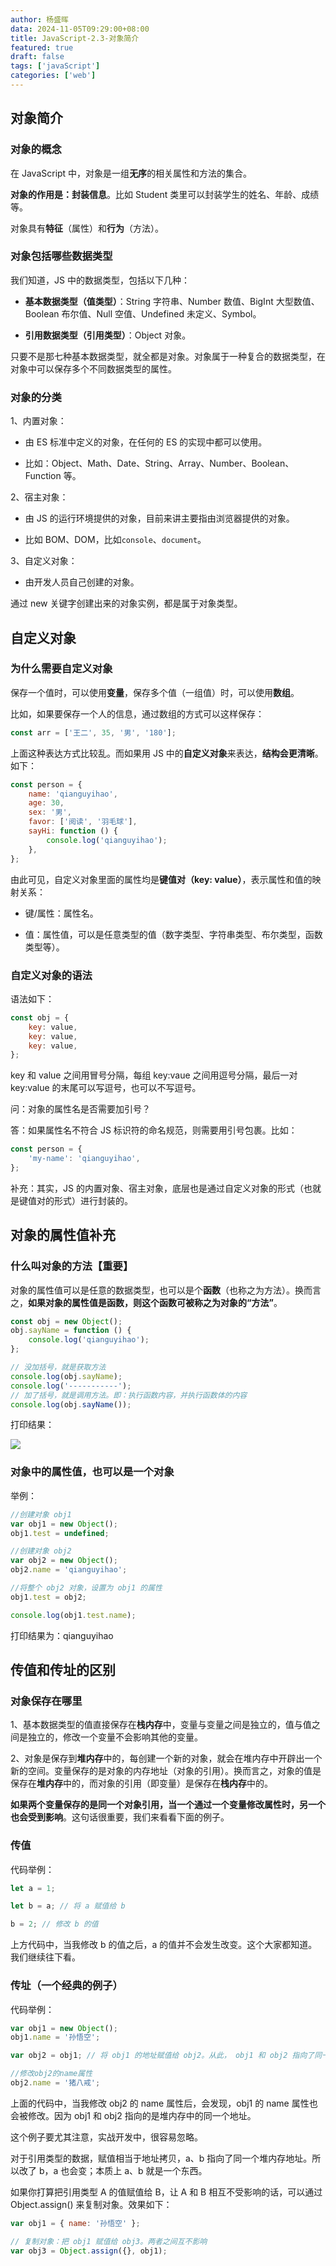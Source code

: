 ```yaml
---
author: 杨盛晖
data: 2024-11-05T09:29:00+08:00
title: JavaScript-2.3-对象简介
featured: true
draft: false
tags: ['javaScript']
categories: ['web']
---
```





<ArticleTopAd></ArticleTopAd>

## 对象简介

### 对象的概念

在 JavaScript 中，对象是一组**无序**的相关属性和方法的集合。

**对象的作用是：封装信息**。比如 Student 类里可以封装学生的姓名、年龄、成绩等。

对象具有**特征**（属性）和**行为**（方法）。

### 对象包括哪些数据类型

我们知道，JS 中的数据类型，包括以下几种：

-   **基本数据类型（值类型）**：String 字符串、Number 数值、BigInt 大型数值、Boolean 布尔值、Null 空值、Undefined 未定义、Symbol。

-   **引用数据类型（引用类型）**：Object 对象。

只要不是那七种基本数据类型，就全都是对象。对象属于一种复合的数据类型，在对象中可以保存多个不同数据类型的属性。

### 对象的分类

1、内置对象：

-   由 ES 标准中定义的对象，在任何的 ES 的实现中都可以使用。

-   比如：Object、Math、Date、String、Array、Number、Boolean、Function 等。

2、宿主对象：

-   由 JS 的运行环境提供的对象，目前来讲主要指由浏览器提供的对象。

-   比如 BOM、DOM，比如`console`、`document`。

3、自定义对象：

-   由开发人员自己创建的对象。

通过 new 关键字创建出来的对象实例，都是属于对象类型。

## 自定义对象

### 为什么需要自定义对象

保存一个值时，可以使用**变量**，保存多个值（一组值）时，可以使用**数组**。

比如，如果要保存一个人的信息，通过数组的方式可以这样保存：

```javascript
const arr = ['王二', 35, '男', '180'];
```

上面这种表达方式比较乱。而如果用 JS 中的**自定义对象**来表达，**结构会更清晰**。如下：

```javascript
const person = {
    name: 'qianguyihao',
    age: 30,
    sex: '男',
    favor: ['阅读', '羽毛球'],
    sayHi: function () {
        console.log('qianguyihao');
    },
};
```

由此可见，自定义对象里面的属性均是**键值对（key: value）**，表示属性和值的映射关系：

-   键/属性：属性名。

-   值：属性值，可以是任意类型的值（数字类型、字符串类型、布尔类型，函数类型等）。

### 自定义对象的语法

语法如下：

```js
const obj = {
    key: value,
    key: value,
    key: value,
};
```

key 和 value 之间用冒号分隔，每组 key:vaue 之间用逗号分隔，最后一对 key:value 的末尾可以写逗号，也可以不写逗号。

问：对象的属性名是否需要加引号？

答：如果属性名不符合 JS 标识符的命名规范，则需要用引号包裹。比如：

```js
const person = {
    'my-name': 'qianguyihao',
};
```

补充：其实，JS 的内置对象、宿主对象，底层也是通过自定义对象的形式（也就是键值对的形式）进行封装的。

## 对象的属性值补充

### 什么叫对象的方法【重要】

对象的属性值可以是任意的数据类型，也可以是个**函数**（也称之为方法）。换而言之，**如果对象的属性值是函数，则这个函数可被称之为对象的“方法”**。

```javascript
const obj = new Object();
obj.sayName = function () {
    console.log('qianguyihao');
};

// 没加括号，就是获取方法
console.log(obj.sayName);
console.log('-----------');
// 加了括号，就是调用方法。即：执行函数内容，并执行函数体的内容
console.log(obj.sayName());
```

打印结果：

![](https://img.smyhvae.com/20221014_1130.png)

### 对象中的属性值，也可以是一个对象

举例：

```javascript
//创建对象 obj1
var obj1 = new Object();
obj1.test = undefined;

//创建对象 obj2
var obj2 = new Object();
obj2.name = 'qianguyihao';

//将整个 obj2 对象，设置为 obj1 的属性
obj1.test = obj2;

console.log(obj1.test.name);
```

打印结果为：qianguyihao

## 传值和传址的区别

### 对象保存在哪里

1、基本数据类型的值直接保存在**栈内存**中，变量与变量之间是独立的，值与值之间是独立的，修改一个变量不会影响其他的变量。

2、对象是保存到**堆内存**中的，每创建一个新的对象，就会在堆内存中开辟出一个新的空间。变量保存的是对象的内存地址（对象的引用）。换而言之，对象的值是保存在**堆内存**中的，而对象的引用（即变量）是保存在**栈内存**中的。

**如果两个变量保存的是同一个对象引用，当一个通过一个变量修改属性时，另一个也会受到影响**。这句话很重要，我们来看看下面的例子。

### 传值

代码举例：

```js
let a = 1;

let b = a; // 将 a 赋值给 b

b = 2; // 修改 b 的值
```

上方代码中，当我修改 b 的值之后，a 的值并不会发生改变。这个大家都知道。我们继续往下看。

### 传址（一个经典的例子）

代码举例：

```javascript
var obj1 = new Object();
obj1.name = '孙悟空';

var obj2 = obj1; // 将 obj1 的地址赋值给 obj2。从此， obj1 和 obj2 指向了同一个堆内存空间

//修改obj2的name属性
obj2.name = '猪八戒';
```

上面的代码中，当我修改 obj2 的 name 属性后，会发现，obj1 的 name 属性也会被修改。因为 obj1 和 obj2 指向的是堆内存中的同一个地址。

这个例子要尤其注意，实战开发中，很容易忽略。

对于引用类型的数据，赋值相当于地址拷贝，a、b 指向了同一个堆内存地址。所以改了 b，a 也会变；本质上 a、b 就是一个东西。

如果你打算把引用类型 A 的值赋值给 B，让 A 和 B 相互不受影响的话，可以通过 Object.assign() 来复制对象。效果如下：

```js
var obj1 = { name: '孙悟空' };

// 复制对象：把 obj1 赋值给 obj3。两者之间互不影响
var obj3 = Object.assign({}, obj1);
```

